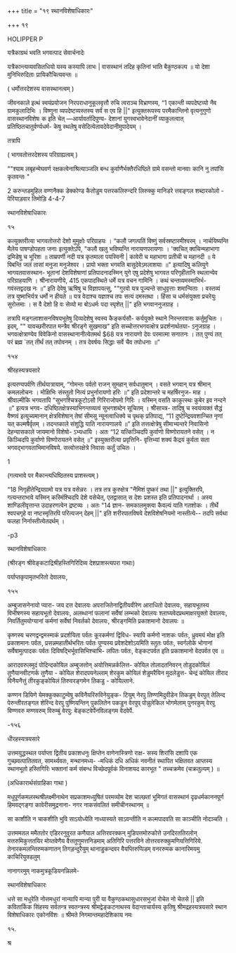 +++
title = "१९ स्थानविशेषाधिकारः"

+++
१९ 

HOLIPPER P 

यत्रैकाग्रथं भवति भगवत्पाद सेवार्चनादेः 

यत्रैकान्त्यव्यवसितधियो यस्य कस्यापि लाभः | वासस्थानं तदिह कृतिनां भाति बैकुण्ठकल्प ॥ यो देशा मुनिभिरुदिताः प्रायिकौचित्यवन्तः ॥ 

( धर्मोत्तरदेशस्य वासस्थानत्वम् ) 

जीवनकाले इत्थं स्वयंप्रयोजन निरपराधानुकूलवृत्तौ रुचि त्वराञ्च विभ्राणस्य, “1 एकान्ती व्यपदेष्टव्यो नैव ग्रामकुलादिभिः । विष्णुना व्यपदेष्टव्यस्तस्य सर्वं स एव हि ||" इत्युक्तरूपस्य परमैकान्तिनो वृत्यनुगुणो वासस्थानविशेषः क इति चेत् —आर्यावर्तादिपुण्य- देशानां युगस्वभावेनेदानीं व्याकुलत्वात् प्रतिष्ठितचातुर्वर्ण्यधर्म- केषु स्थलेषु वसेदित्येतावदेवेदानीमुपादेयम् । 

तत्रापि 

( भागवतोत्तरदेशस्य परिग्राह्यत्वम् ) 

""श्याम लबृहन्मेघवर्ण रक्षकत्वेनाश्रित्याञ्जलि बन्ध कुर्वाणैर्भक्तैरधिष्ठिते ग्रामे वसन्तो मानवाः कानि नु तपांसि कृतवन्तः " 

2 करुन्तडमुहिल वण्णनैक्क डेक्कोण्ड कैतोडुम पत्तरकलिरुन्दरि लिरुक्कु मानिडरे त्तवङ्गल शब्दारकोलो - पेरियाड़वार तिमोड़ि 4-4-7 

स्थानविशेषाधिकारः 

१५ 

कत्युक्तरीत्या भागवतोत्तरो देशो मुमुक्षोः परिग्राहयः । “कलौ जगत्पतिं विष्णुं सर्वस्रष्टारमीश्वरम् । नार्चयिष्यन्ति मैलेय पाषण्डोपहता जनाः इत्युक्तेऽपि, "कलौ खलु भविष्यन्ति नारायणपरायणाः । 'क्वचित् क्वचिन्महाभागा द्रमिडेषु च भूरिशः ॥ ताम्रपर्णी नदी यत्र कृतमाला पयस्विनी | कावेरी च महाभागा प्रतीची च महानदी ॥ ये पिबन्ति जलं तासां मनुजा मनुजेश्वर । प्रायो भक्ता भगवति बासुदेवेऽमलाशयाः ॥" इत्यादिषु कलियुगे भागवतवासस्थान- भूतानां देशविशेषाणां प्रतिपादनादस्मिन् युगे एषु प्रदेशेषु भागवत परिगृहीतानि स्थलान्येव परिग्राहयाणि । श्रीनारायणीये, 415 एकपादस्थिते धर्मे यत्र वचन गामिनि । कथं चन्तव्यमस्माभिर्भ- गवंस्तद्वदख नः ॥” इति देवेषु ऋषिषु च विज्ञापयत्सु, ""गुरवो यत्र पूज्यन्ते साधुवृत्ताः शमान्विताः । वस्तव्यं तत्र युष्माभिर्यत्र धर्मो न हीयते ॥ यत्र वेदाश्च यज्ञाश्च तपः सत्यं दमस्तथा । हिंसा च धर्मसंयुक्ता प्रचरेयुः सुरोत्तमाः । स वै देशो हि वः सेव्यो मा बोऽधर्मः पदा स्पृशेत् ||" इति भगवाननुजग्राह । 

तत्रापि मङ्गलाशासनविषयभूतेषु दिव्यदेशेषु स्वस्य कैङ्कर्यसौ- कर्ययुक्ते स्थाने निरन्तरवासः कर्तुमुचितः । इदम्, "" यावच्छरीरपात मन्त्रैव श्रीरङ्गे सुखमाख" इति सच्चोत्तरभगवत्क्षेत्र प्रदर्शनार्थतया- ऽनुजग्राह । भगवत्क्षेत्राण्येव विवेकिनो वासस्थानानीत्येतमर्थ $68 यत्र नारायणो देवः परमात्मा सनातनः । तत् पुण्यं तत् परं ब्रह्म `तत् तीर्थं तत् तपोवनम् । तत्र देवर्षयः सिद्धाः सर्वे चैव तपोधनाः ॥” 

१५४ 

श्रीरहस्यत्रयसारे 

इत्यरण्यपर्वणि तीर्थयात्रायाम्, “गोमन्तः पर्वतो राजन् सुमहान् सर्वधातुमान् । वसते भगवान् यत्र श्रीमान् कमललोचनः । मोक्षिभिः संस्तुतो नित्यं प्रभुर्नारायणो हरिः ॥” इति प्रदेशान्तरे च महर्षिरनुज- माह । श्रीवाल्मीकि भगवतापि "सुभगश्चित्रकूटोऽसौ गिरिराजोपमो गिरिः । यस्मिन् वसति काकुत्स्थः कुबेर इव नन्दने ॥" इत्यत्र भगव- दधिष्ठितक्षेत्रस्याभिगन्तव्यत्वं सुभगशब्देन सूचितम् । श्रीसाच्त्र- तादिषु च स्वयंव्यक्तं सैद्धं वैष्णवं इत्युच्यमानान् क्षेत्रविशेषान् तेषां सीमसु न्यूनत्वाधिक्ये च पृथक् प्रतिपाद्य, “11 दुष्टेन्द्रियवशान्चित नृणां यत् कल्मषैर्वृतम् । तदन्तकाले संशुद्धि याति नारायणालये ॥” इति तत्तत्क्षेत्रेषु सीमाभ्यन्तरे निवासिनो देहन्यासकाले जायमानो विशेषो- ऽभ्यधायि । अतः “12 यत्किञ्चिदपि कुर्वाणो विष्णोरायतने वसेत् । न किञ्चिदपि कुर्वाणो विष्णोरायतने वसेत् ॥" इस्युक्तरीत्या प्रवृत्तिनि- वृत्तिभ्यां शक्यं कैद्रयं कुर्वता सता भगवद्भागवताभिमानविषये. सत्त्वोत्तरक्षेत्रे निवासः कर्तुं उचितः । 

1 

(गत्यभावे पर मैकान्त्यधिष्ठितस्य प्राशस्त्यम् ) 

“18 निगृहीतेन्द्रियग्रामो यत्र यत्र वसेन्नरः । तत्र तत्र कुरुक्षेत्र "नैमिशं पुष्करं तथा ||" इत्युक्तिरपि, गत्यन्तराभावे यस्मिन् कस्मिंश्चिदपि देशे वसेचेत्, एतद्वासात् स देशः प्रशस्त इति प्रतिपादनार्था । अस्य शाण्डिलीवृत्तान्त उदाहरणत्वेन द्रष्टव्यः । अतः "14 ज्ञान- समकालमुक्त्वा कैवल्यं याति गतशोकः । तीर्थे श्वपचगृहे वा नष्टस्मृतिरपि परित्यजन् देहम् ||" इति शरीरपातविषये देशविशेषनियमो नास्तीत्ये-- तदपि सर्वथा फलहा निर्नास्तीत्येतदर्थम् । 

-p3 

स्थानविशेषाधिकारः 

(श्रीरङ्ग श्रीवेङ्कटाद्रिश्रीहस्तिगिरिदिव्य देशप्राशस्त्यपरा गाथाः) 

पर्याप्तकृपामृतभरितो देवालयः, 

१५५ 

अम्बुजासनेनायो प्यारा- जय दत्त देवालयः अपराजितेनाद्वितीयवीरेण आराधितो देवालयः, सहायभूतस्य विभीषणस्य सहायभूतो देवालयः, अलब्धानां फलानां सर्वेषां लम्भको देवालयः श्लाघ्यवेदप्रथमाक्षरयुक्तो देवालयः, निवर्तितुमयोग्यानां कर्मणां सर्वेषां निवर्तको देवालयः, श्रीरङ्गमिति प्रकाशमानो देवालयः ॥ 

कृष्णस्य चरणद्वन्द्वमस्माकं प्रदर्शयिता पर्वतः कूरकर्मणां द्विविध- स्यापि कर्मणो नाशकः पर्वतः, ध्रुवमयं मोक्ष इति प्रकाशमानः पर्वतः, प्रसन्नमहातीर्थभरितः पर्वतः पुण्यस्य प्रवेशदेशोऽयमिति स्तुतः पर्वतः, स्वर्गलोके भोगानां सर्वेषामुत्पादकः पर्वतः दिविषद्भिर्भूवासिभिश्चाभि- लपितः पर्वतः, वेङ्कटपर्वत इति प्रकाशमानो वेदपर्वत एव ॥ 

आरादवरुलमुदं पोदिन्दकोयिल अम्बुजत्तोन् अयोत्तिमन्नर्कलित्त- कोयिल तोलादतनिवरन् तोडुदकोयिलं तुणैयानवीटणर्क तुणैया - कोयिल शेरादपयनेल्लाम् शेरकुम कोयिलं शेडुमरैयिन मुदलेडुत्त- चेन्द्रं कोयिल तीराद विनैयनैत्तुं तीरकुङ्कोयिलं तिरुवरङ्गमेन तिकडु - कोयिल्ताने. 

कण्णन डियिणे येमक्कुक्काटुम्वेषु कविनैयरिरुविनेयुङ्क- टियुम् नेरपु तिण्णमिदुवीडेन तिकडुम् वेरपुत् तेलिन्द पेरुन्तीरतङ्गल शेरिन्द वेरपु पुष्णियन्तिन् पुकलितेन पकडुन वेरपुप् पोन्नुलेकिल भोगमेलाम् पुनरकुम् वेरपु विण्णवरु मण्णवरुम् विरुम्बुं वेरपु: बेङ्कटवेर्पेनविलङ्गम वेदवेर्पे. 

-१५६ 

धीरहस्यत्रयसारे 

उत्तमयुद्धस्थल पर्याप्ता द्वितीय प्रकाशधनुः क्षिप्तेन वाणेनास्त्रिणो राक्ष- सस्य शिरांसि दशापि एक गुच्छवत्पातितवत, सामर्थ्यवतः, मन्थानमध्य- -मधिकं दधि अधिकं नवनीतं स्थापित भक्षितवत आप्तस्य स्थानभूतो हस्तिगिरिः भक्तानां कर्म संबन्ध विच्छेदपूर्वकं विनाशयद कारभूत " तच्चक्रमेव (चक्रतुल्यम् ) ॥ 

(अधिकारार्थसंग्राहिका गाथा ) 

मधुपूर्णकमलस्थश्रीलक्ष्मीनाथेन सप्रकाशमध्युषितं परमव्योम देश चाल्छतां भूमिगतं वासस्थानं दृढधर्मकाननपूर्ण हिमवद्गङ्गा कावेरीसमुद्रनाना- नगर नाकसंवलितं समीचीनस्थानम् ॥ 

सा काशीति न चाकशीति भुवि साऽयोध्येति नाध्यास्यते साऽवन्तीति न कल्मपादवति सा काञ्चीति नोदञ्चति । 

उत्तममतल ममैततोर एडिररनुवुरत कणैयाल अत्तिरवरक्कन् मुडिपत्तमोरुकोत्ते उनदिरततिरलोन् मत्तरुमिकुत्ततयिर मोय्तवेणैय वैत्ततुणुमत्तनिडमाम् अतिगिरि पत्तरविने तोत्तरवरुक्कुमणियत्तिगिरिये. तेनारकमलन्तिरुमकणातन् तिगड़न्दुरैयुम् थानाडुकन्दवर वैयप्तिरुप्पिडम् वनररुमक कानारिमयमु काचिरियुक्डलुम् 

नानागरमुम् नाकमुत्रकूडियनन्निलमे- 

स्थानविशेषाधिकारः 

धत्ते सा मधुरेति नोत्तमधुरां नान्यापि मान्या पुरी या वैकुण्ठकथासुधारसभुजां रोचेत नो चेतसे || इति कवितार्किक सिंहस्य सर्वतन्त्र स्वतन्त्रस्य श्रीमद्वेङ्कटनाथस्य वेदान्ताचार्यस्य कृतिषु श्रीमद्रहस्यत्रयसारे स्थान विशेषाधिकारः एकोनविंशः ॥ श्रीमते निगमान्तमहादेशिकाय नमः 

१५. 

श्र 
